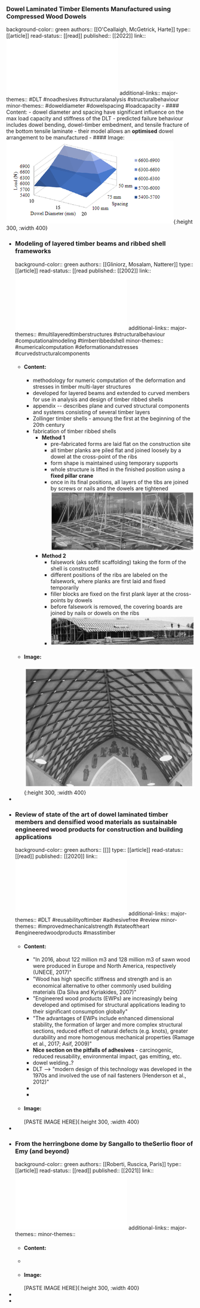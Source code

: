 ### Dowel Laminated Timber Elements Manufactured using Compressed Wood Dowels
background-color:: green
authors:: [[O'Ceallaigh, McGetrick, Harte]]
type:: [[article]]
read-status:: [[read]]
published:: [[2022]] 
link:: ![OCeallaighetal.CERI2022DLT.pdf](../assets/OCeallaighetal.CERI2022DLT_1701260595120_0.pdf) 
additional-links::
major-themes:: #DLT #noadhesives #structuralanalysis #structuralbehaviour 
minor-themes:: #doweldiameter #dowelspacing #loadcapacity
	- #### Content:
		- dowel diameter and spacing have significant influence on the max load capacity and stiffness of the DLT
		- predicted failure behaviour includes dowel bending, dowel-timber embedment, and tensile fracture of the bottom tensile laminate
		- their model allows an **optimised** dowel arrangement to be manufactured
	- #### Image:
	  ![image.png](../assets/image_1701272514842_0.png){:height 300, :width 400}
- ### Modeling of layered timber beams and ribbed shell frameworks
  background-color:: green
  authors:: [[Gliniorz, Mosalam, Natterer]] 
  type:: [[article]]
  read-status:: [[read 
  published:: [[2002]] 
  link:: ![1-s2.0-S1359836802000203-main.pdf](../assets/1-s2.0-S1359836802000203-main_1701261219877_0.pdf) 
  additional-links::
  major-themes:: #multilayeredtimberstructures #structuralbehaviour #computationalmodeling #timberribbedshell 
  minor-themes:: #numericalcomputation #deformationandstresses #curvedstructuralcomponents
	- #### Content:
		- methodology for numeric computation of the deformation and stresses in timber multi-layer structures
		- developed for layered beams and extended to curved members for use in analysis and design of timber ribbed shells
		- appendix -- describes plane and curved structural components and systems consisting of several timber layers
		- Zollinger timber shells - amoung the first at the beginning of the 20th century
		- fabrication of timber ribbed shells
			- **Method 1**
				- pre-fabricated forms are laid flat on the construction site
				- all timber planks are piled flat and joined loosely by a dowel at the cross-point of the ribs
				- form shape is maintained using temporary supports
				- whole structure is lifted in the finished position using a **fixed pillar crane**
				- once in its final positions, all layers of the tibs are joined by screws or nails and the dowels are tightened
				  ![image.png](../assets/image_1701275774389_0.png)
			- **Method 2**
				- falsework (aks soffit scaffolding) taking the form of the shell is constructed
				- different positions of the ribs are labeled on the falsework, where planks are first laid and fixed temporarily
				- filler blocks are fixed on the first plank layer at the cross-points by dowels
				- before falsework is removed, the covering boards are joined by nails or dowels on the ribs
				- ![image.png](../assets/image_1701275797019_0.png)
	- #### Image:
	  ![image.png](../assets/image_1701275438063_0.png){:height 300, :width 400}
-
- ### Review of state of the art of dowel laminated timber members and densified wood materials as sustainable engineered wood products for construction and building applications
  background-color:: green
  authors:: [[]]
  type:: [[article]]
  read-status:: [[read]]
  published:: [[2020]] 
  link:: ![1-s2.0-S2666165919300043-main.pdf](../assets/1-s2.0-S2666165919300043-main_1701261344821_0.pdf) 
  additional-links::
  major-themes:: #DLT #reusabilityoftimber #adhesivefree #review 
  minor-themes:: #improvedmechanicalstrength #stateoftheart #engineeredwoodproducts #masstimber
	- #### Content:
		- "In 2016, about 122 million m3 and 128 million m3 of sawn wood were produced in Europe and North America, respectively (UNECE, 2017)"
		- "Wood has high speciﬁc stiffness and strength and is an economical alternative to other commonly used building materials (Da Silva and Kyriakides, 2007)"
		- "Engineered wood products (EWPs) are increasingly being developed and optimised for structural applications leading to their signiﬁcant consumption globally"
		- "The advantages of EWPs include enhanced dimensional stability, the formation of larger and more complex structural sections, reduced effect of natural defects (e.g. knots), greater durability and more homogenous mechanical properties (Ramage et al., 2017; Asif, 2009)"
		- **Nice section on the pitfalls of adhesives** - carcinogenic, reduced reusability, environmental impact, gas emitting, etc.
		- dowel welding..?
		- DLT --> "modern design of this technology was developed in the 1970s and involved the use of nail fasteners (Henderson et al., 2012)"
		-
		-
	- #### Image:
	  [PASTE IMAGE HERE]{:height 300, :width 400}
-
- ### From the herringbone dome by Sangallo to theSerlio floor of Emy (and beyond)
  background-color:: green
  authors:: [[Roberti, Ruscica, Paris]]
  type:: [[article]]
  read-status:: [[read]]
  published:: [[2021]] 
  link:: ![10.1515_cls-2021-0023.pdf](../assets/10.1515_cls-2021-0023_1701261545439_0.pdf) 
  additional-links::
  major-themes::
  minor-themes::
	- #### Content:
	-
	- #### Image:
	  [PASTE IMAGE HERE]{:height 300, :width 400}
-
-